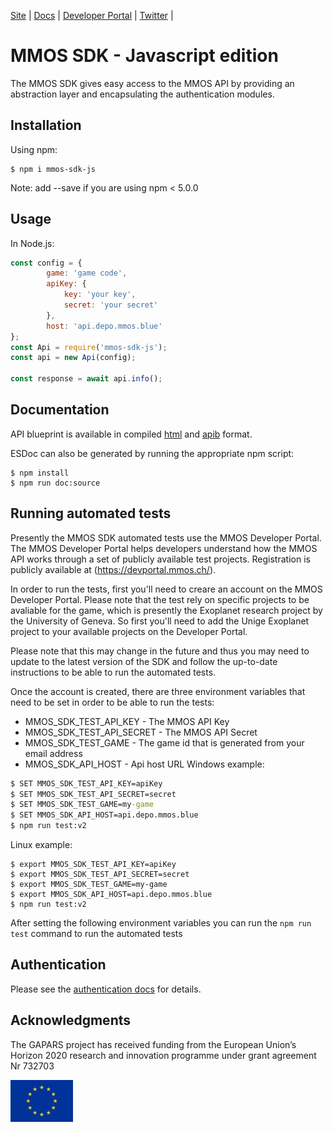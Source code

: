 [Site](http://mmos.ch/) |
[Docs](https://github.com/MassivelyMultiplayerOnlineScience/mmos-sdk-js/tree/master/doc/) |
[Developer Portal](https://devportal.mmos.ch/) |
[Twitter](https://twitter.com/the_mmos) |

# MMOS SDK - Javascript edition

The MMOS SDK gives easy access to the MMOS API by providing an abstraction layer and encapsulating the authentication modules.

## Installation

Using npm:
```shell
$ npm i mmos-sdk-js
```
Note: add --save if you are using npm < 5.0.0

## Usage

In Node.js:
```js
const config = {
		game: 'game code',
		apiKey: {
			key: 'your key',
			secret: 'your secret'
		},
		host: 'api.depo.mmos.blue'
};
const Api = require('mmos-sdk-js');
const api = new Api(config);

const response = await api.info();
```

## Documentation

API blueprint is available in compiled [html](doc/blueprint/mmos-api-public.html) and [apib](doc/blueprint/mmos-api-public.apib) format.

ESDoc can also be generated by running the appropriate npm script:

```shell
$ npm install
$ npm run doc:source
```


## Running automated tests

Presently the MMOS SDK automated tests use the MMOS Developer Portal. The MMOS Developer Portal helps developers understand how the MMOS API works through a set of publicly available test projects. Registration is publicly available at (https://devportal.mmos.ch/).

In order to run the tests, first you'll need to creare an account on the MMOS Developer Portal. Please note that the test rely on specific projects to be avaliable for the game, which is presently the Exoplanet research project by the University of Geneva. So first you'll need to add the Unige Exoplanet project to your available projects on the Developer Portal.

Please note that this may change in the future and thus you may need to update to the latest version of the SDK and follow the up-to-date instructions to be able to run the automated tests.

Once the account is created, there are three environment variables that need to be set in order to be able to run the tests:
* MMOS_SDK_TEST_API_KEY - The MMOS API Key
* MMOS_SDK_TEST_API_SECRET - The MMOS API Secret
* MMOS_SDK_TEST_GAME - The game id that is generated from your email address
* MMOS_SDK_API_HOST - Api host URL
Windows example:
```bat
$ SET MMOS_SDK_TEST_API_KEY=apiKey
$ SET MMOS_SDK_TEST_API_SECRET=secret
$ SET MMOS_SDK_TEST_GAME=my-game
$ SET MMOS_SDK_API_HOST=api.depo.mmos.blue
$ npm run test:v2
```

Linux example:
```shell
$ export MMOS_SDK_TEST_API_KEY=apiKey
$ export MMOS_SDK_TEST_API_SECRET=secret
$ export MMOS_SDK_TEST_GAME=my-game
$ export MMOS_SDK_API_HOST=api.depo.mmos.blue
$ npm run test:v2
```

After setting the following environment variables you can run the `npm run test` command to run the automated tests

## Authentication

Please see the [authentication docs](doc/authentication/api-hmac-authentication.md) for details.

## Acknowledgments

The GAPARS project has received funding from the European Union’s Horizon 2020 research and innovation programme under grant agreement Nr 732703

![EU flag](https://github.com/MassivelyMultiplayerOnlineScience/mmos-sdk-js/raw/master/doc/logo/eu.jpg)

